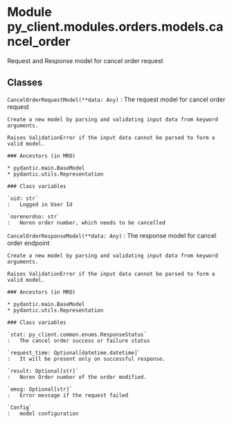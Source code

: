 Module py_client.modules.orders.models.cancel_order
===================================================
Request and Response model for cancel order request

Classes
-------

`CancelOrderRequestModel(**data: Any)`
:   The request model for cancel order  request
    
    Create a new model by parsing and validating input data from keyword arguments.
    
    Raises ValidationError if the input data cannot be parsed to form a valid model.

    ### Ancestors (in MRO)

    * pydantic.main.BaseModel
    * pydantic.utils.Representation

    ### Class variables

    `uid: str`
    :   Logged in User Id

    `norenordno: str`
    :   Noren order number, which needs to be cancelled

`CancelOrderResponseModel(**data: Any)`
:   The response model for cancel order endpoint
    
    Create a new model by parsing and validating input data from keyword arguments.
    
    Raises ValidationError if the input data cannot be parsed to form a valid model.

    ### Ancestors (in MRO)

    * pydantic.main.BaseModel
    * pydantic.utils.Representation

    ### Class variables

    `stat: py_client.common.enums.ResponseStatus`
    :   The cancel order success or failure status

    `request_time: Optional[datetime.datetime]`
    :   It will be present only on successful response.

    `result: Optional[str]`
    :   Noren Order number of the order modified.

    `emsg: Optional[str]`
    :   Error message if the request failed

    `Config`
    :   model configuration